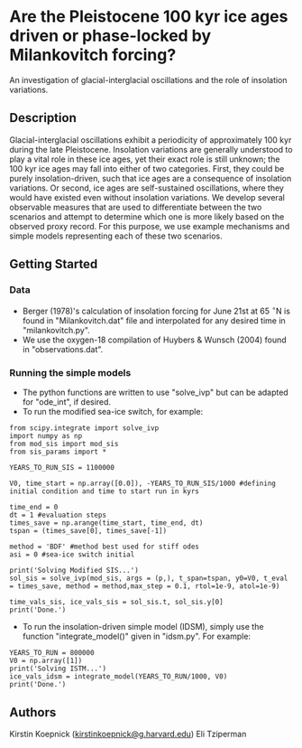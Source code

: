 # Are the Pleistocene 100 kyr ice ages driven or phase-locked by Milankovitch forcing?

An investigation of glacial-interglacial oscillations and the role of insolation variations.

## Description

Glacial-interglacial oscillations exhibit a periodicity of approximately 100 kyr during the late Pleistocene. Insolation variations are generally understood to play a vital role in these ice ages, yet their exact role is still unknown; the 100 kyr ice ages may fall into either of two categories. First, they could be purely insolation-driven, such that ice ages are a consequence of insolation variations. Or second, ice ages are self-sustained oscillations, where they would have existed even without insolation variations. We develop several observable measures that are used to differentiate between the two scenarios and attempt to determine which one is more likely based on the observed proxy record. For this purpose, we use example mechanisms and simple models representing each of these two scenarios.

## Getting Started

### Data

* Berger (1978)'s calculation of insolation forcing for June 21st at 65 $`^\circ`$N is found in "Milankovitch.dat" file and interpolated for any desired time in "milankovitch.py". 
* We use the oxygen-18 compilation of Huybers & Wunsch (2004) found in "observations.dat". 

### Running the simple models

* The python functions are written to use "solve_ivp" but can be adapted for "ode_int", if desired.
* To run the modified sea-ice switch, for example:
```
from scipy.integrate import solve_ivp
import numpy as np
from mod_sis import mod_sis
from sis_params import *

YEARS_TO_RUN_SIS = 1100000

V0, time_start = np.array([0.0]), -YEARS_TO_RUN_SIS/1000 #defining initial condition and time to start run in kyrs

time_end = 0 
dt = 1 #evaluation steps
times_save = np.arange(time_start, time_end, dt)
tspan = (times_save[0], times_save[-1])

method = 'BDF' #method best used for stiff odes
asi = 0 #sea-ice switch initial 

print('Solving Modified SIS...')
sol_sis = solve_ivp(mod_sis, args = (p,), t_span=tspan, y0=V0, t_eval = times_save, method = method,max_step = 0.1, rtol=1e-9, atol=1e-9)

time_vals_sis, ice_vals_sis = sol_sis.t, sol_sis.y[0]
print('Done.')
```
* To run the insolation-driven simple model (IDSM), simply use the function "integrate_model()" given in "idsm.py". For example:
```
YEARS_TO_RUN = 800000
V0 = np.array([1])
print('Solving ISTM...')
ice_vals_idsm = integrate_model(YEARS_TO_RUN/1000, V0)
print('Done.')
```

## Authors

Kirstin Koepnick (kirstinkoepnick@g.harvard.edu)
Eli Tziperman
